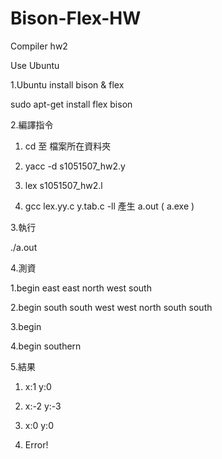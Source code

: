 # Bison-Flex-HW

Compiler hw2 

Use Ubuntu

1.Ubuntu install bison & flex

  sudo apt-get install flex bison

2.編譯指令

  1. cd 至 檔案所在資料夾

  2. yacc -d s1051507_hw2.y

  3. lex s1051507_hw2.l

  4. gcc lex.yy.c y.tab.c -ll 產生 a.out ( a.exe )

3.執行

  ./a.out


4.測資

  1.begin east east north west south

  2.begin south south west west north south south

  3.begin

  4.begin southern
  
5.結果

  1. x:1 y:0
  
  2. x:-2 y:-3
  
  3. x:0 y:0
  
  4. Error!
  
